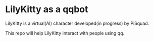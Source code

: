 # LilyKitty as a qqbot

LilyKitty is a virtual(AI) character developed(in progress) by PiSquad.

This repo will help LilyKitty interact with people using qq.
